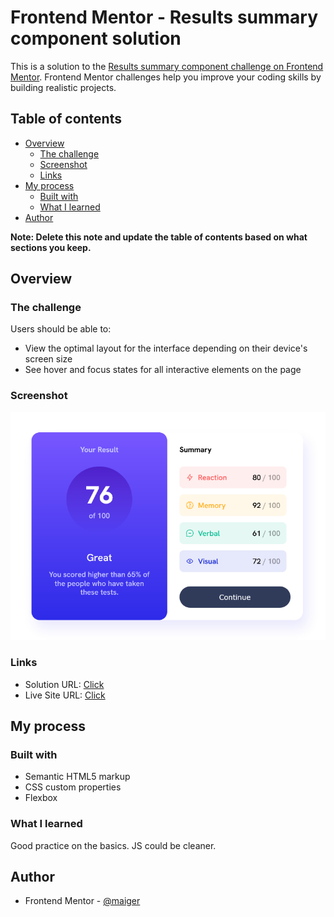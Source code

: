 # Frontend Mentor - Results summary component solution

This is a solution to the [Results summary component challenge on Frontend Mentor](https://www.frontendmentor.io/challenges/results-summary-component-CE_K6s0maV). Frontend Mentor challenges help you improve your coding skills by building realistic projects.

## Table of contents

- [Overview](#overview)
  - [The challenge](#the-challenge)
  - [Screenshot](#screenshot)
  - [Links](#links)
- [My process](#my-process)
  - [Built with](#built-with)
  - [What I learned](#what-i-learned)
- [Author](#author)

**Note: Delete this note and update the table of contents based on what sections you keep.**

## Overview

### The challenge

Users should be able to:

- View the optimal layout for the interface depending on their device's screen size
- See hover and focus states for all interactive elements on the page

### Screenshot

![](./assets/images/fem-results-screenshot.png)

### Links

- Solution URL: [Click](https://your-solution-url.com)
- Live Site URL: [Click](https://your-live-site-url.com)

## My process

### Built with

- Semantic HTML5 markup
- CSS custom properties
- Flexbox

### What I learned

Good practice on the basics. JS could be cleaner.

## Author

- Frontend Mentor - [@maiger](https://www.frontendmentor.io/profile/maiger)
